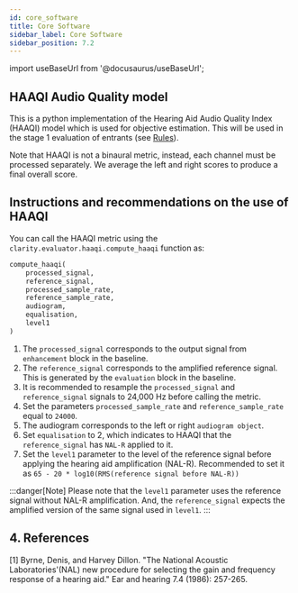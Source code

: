 ```yaml
---
id: core_software
title: Core Software
sidebar_label: Core Software
sidebar_position: 7.2
---
```


import useBaseUrl from '@docusaurus/useBaseUrl';


## HAAQI Audio Quality model

This is a python implementation of the Hearing Aid Audio Quality Index (HAAQI) model which is used for objective estimation.
This will be used in the stage 1 evaluation of entrants (see [Rules](/docs/cadenza1/Take%20part/cc1_rules#stage-1-objective-evaluation)).

Note that HAAQI is not a binaural metric, instead, each channel must be processed separately. We average the left and right 
scores to produce a final overall score.

## Instructions and recommendations on the use of HAAQI

You can call the HAAQI metric using the `clarity.evaluator.haaqi.compute_haaqi` function as:

```python
compute_haaqi(
    processed_signal,
    reference_signal,
    processed_sample_rate,
    reference_sample_rate,
    audiogram,
    equalisation,
    level1
)
 ```

1. The `processed_signal` corresponds to the output signal from `enhancement` block in the baseline.
2. The `reference_signal` corresponds to the amplified reference signal. This is generated by the `evaluation` block in the baseline.
3. It is recommended to resample the `processed_signal` and `reference_signal` signals to 24,000 Hz before calling the metric.
4. Set the parameters `processed_sample_rate` and `reference_sample_rate` equal to `24000`.
5. The audiogram corresponds to the left or right `audiogram object`.
6. Set `equalisation` to 2, which indicates to HAAQI that the `reference_signal` has `NAL-R` applied to it. 
7. Set the `level1` parameter to the level of the reference signal before applying the hearing aid amplification (NAL-R).
Recommended to set it as `65 - 20 * log10(RMS(reference signal before NAL-R))`

:::danger[Note]
Please note that the `level1` parameter uses the reference signal without NAL-R amplification. 
And, the `reference_signal` expects the amplified version of the same signal used in `level1`.
:::


## 4. References
<a name="refs"></a>

[1] Byrne, Denis, and Harvey Dillon. "The National Acoustic Laboratories'(NAL) new procedure for selecting the gain and frequency response of a hearing aid." Ear and hearing 7.4 (1986): 257-265.

